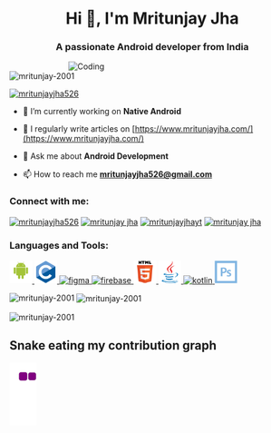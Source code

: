 <h1 align="center">Hi 👋, I'm Mritunjay Jha</h1>
<h3 align="center">A passionate Android developer from India</h3>
<img align="right" alt="Coding" width="400" src="https://devhumor.com/content/uploads/images/January2020/Food-coma-animation.gif">

<p align="left"> <img src="https://komarev.com/ghpvc/?username=mritunjay-2001&label=Profile%20views&color=0e75b6&style=flat" alt="mritunjay-2001" /> </p>

<p align="left"> <a href="https://twitter.com/mritunjayjha526" target="blank"><img src="https://img.shields.io/twitter/follow/mritunjayjha526?logo=twitter&style=for-the-badge" alt="mritunjayjha526" /></a> </p>

- 🔭 I’m currently working on **Native Android**

- 📝 I regularly write articles on [https://www.mritunjayjha.com/](https://www.mritunjayjha.com/)

- 💬 Ask me about **Android Development**

- 📫 How to reach me **mritunjayjha526@gmail.com**

<h3 align="left">Connect with me:</h3>
<p align="left">
<a href="https://twitter.com/mritunjayjha526" target="blank"><img align="center" src="https://raw.githubusercontent.com/rahuldkjain/github-profile-readme-generator/master/src/images/icons/Social/twitter.svg" alt="mritunjayjha526" height="30" width="40" /></a>
<a href="https://linkedin.com/in/mritunjay jha" target="blank"><img align="center" src="https://raw.githubusercontent.com/rahuldkjain/github-profile-readme-generator/master/src/images/icons/Social/linked-in-alt.svg" alt="mritunjay jha" height="30" width="40" /></a>
<a href="https://instagram.com/mritunjayjhayt" target="blank"><img align="center" src="https://raw.githubusercontent.com/rahuldkjain/github-profile-readme-generator/master/src/images/icons/Social/instagram.svg" alt="mritunjayjhayt" height="30" width="40" /></a>
<a href="https://www.youtube.com/c/mritunjay jha" target="blank"><img align="center" src="https://raw.githubusercontent.com/rahuldkjain/github-profile-readme-generator/master/src/images/icons/Social/youtube.svg" alt="mritunjay jha" height="30" width="40" /></a>
</p>

<h3 align="left">Languages and Tools:</h3>
<p align="left"> <a href="https://developer.android.com" target="_blank" rel="noreferrer"> <img src="https://raw.githubusercontent.com/devicons/devicon/master/icons/android/android-original-wordmark.svg" alt="android" width="40" height="40"/> </a> <a href="https://www.cprogramming.com/" target="_blank" rel="noreferrer"> <img src="https://raw.githubusercontent.com/devicons/devicon/master/icons/c/c-original.svg" alt="c" width="40" height="40"/> </a> <a href="https://www.figma.com/" target="_blank" rel="noreferrer"> <img src="https://www.vectorlogo.zone/logos/figma/figma-icon.svg" alt="figma" width="40" height="40"/> </a> <a href="https://firebase.google.com/" target="_blank" rel="noreferrer"> <img src="https://www.vectorlogo.zone/logos/firebase/firebase-icon.svg" alt="firebase" width="40" height="40"/> </a> <a href="https://www.w3.org/html/" target="_blank" rel="noreferrer"> <img src="https://raw.githubusercontent.com/devicons/devicon/master/icons/html5/html5-original-wordmark.svg" alt="html5" width="40" height="40"/> </a> <a href="https://www.java.com" target="_blank" rel="noreferrer"> <img src="https://raw.githubusercontent.com/devicons/devicon/master/icons/java/java-original.svg" alt="java" width="40" height="40"/> </a> <a href="https://kotlinlang.org" target="_blank" rel="noreferrer"> <img src="https://www.vectorlogo.zone/logos/kotlinlang/kotlinlang-icon.svg" alt="kotlin" width="40" height="40"/> </a> <a href="https://www.photoshop.com/en" target="_blank" rel="noreferrer"> <img src="https://raw.githubusercontent.com/devicons/devicon/master/icons/photoshop/photoshop-line.svg" alt="photoshop" width="40" height="40"/> </a> </p>

<p><img align="left" src="https://github-readme-stats.vercel.app/api/top-langs?username=mritunjay-2001&show_icons=true&locale=en&layout=compact" alt="mritunjay-2001" /></p>

<p>&nbsp;<img align="center" src="https://github-readme-stats.vercel.app/api?username=mritunjay-2001&show_icons=true&locale=en" alt="mritunjay-2001" /></p>

<p><img align="center" src="https://github-readme-streak-stats.herokuapp.com/?user=mritunjay-2001&" alt="mritunjay-2001" /></p>

## Snake eating my contribution graph
![snake gif](https://github.com/mritunjay-2001/mritunjay-2001/blob/output/github-contribution-grid-snake.gif)
